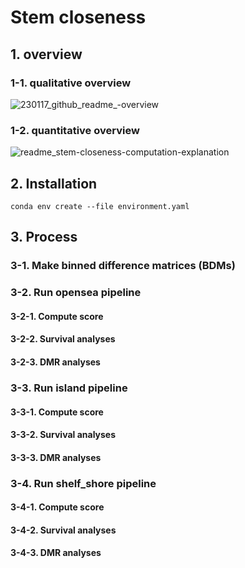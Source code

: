 # Stem closeness
## 1. overview
### 1-1. qualitative overview
![230117_github_readme_-overview](https://user-images.githubusercontent.com/86412887/212884165-b1908130-92cb-4623-8d48-ebbde1cda9ce.png)
### 1-2. quantitative overview
![readme_stem-closeness-computation-explanation](https://user-images.githubusercontent.com/86412887/212883809-ce4f3af6-9d01-441c-b10c-219db8f9314c.png)
## 2. Installation
```shell
conda env create --file environment.yaml
```

## 3. Process

### 3-1. Make binned difference matrices (BDMs)
### 3-2. Run opensea pipeline

#### 3-2-1. Compute score
#### 3-2-2. Survival analyses
#### 3-2-3. DMR analyses

### 3-3. Run island pipeline
#### 3-3-1. Compute score
#### 3-3-2. Survival analyses
#### 3-3-3. DMR analyses

### 3-4. Run shelf\_shore pipeline
#### 3-4-1. Compute score
#### 3-4-2. Survival analyses
#### 3-4-3. DMR analyses

